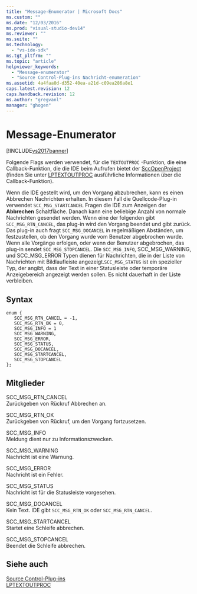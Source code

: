 ```yaml
---
title: "Message-Enumerator | Microsoft Docs"
ms.custom: ""
ms.date: "12/03/2016"
ms.prod: "visual-studio-dev14"
ms.reviewer: ""
ms.suite: ""
ms.technology: 
  - "vs-ide-sdk"
ms.tgt_pltfrm: ""
ms.topic: "article"
helpviewer_keywords: 
  - "Message-enumerator"
  - "Source Control-Plug-ins Nachricht-enumeration"
ms.assetid: 4a4faa0d-d352-40ea-a21d-c09ea286a8e1
caps.latest.revision: 12
caps.handback.revision: 12
ms.author: "gregvanl"
manager: "ghogen"
---
```

# Message-Enumerator
[!INCLUDE[vs2017banner](../code-quality/includes/vs2017banner.md)]

Folgende Flags werden verwendet, für die `TEXTOUTPROC` \-Funktion, die eine Callback\-Funktion, die die IDE beim Aufrufen bietet der [SccOpenProject](../extensibility/sccopenproject-function.md) \(finden Sie unter [LPTEXTOUTPROC](../extensibility/lptextoutproc.md) ausführliche Informationen über die Callback\-Funktion\).  
  
 Wenn die IDE gestellt wird, um den Vorgang abzubrechen, kann es einen Abbrechen Nachrichten erhalten. In diesem Fall die Quellcode\-Plug\-in verwendet `SCC_MSG_STARTCANCEL` Fragen die IDE zum Anzeigen der **Abbrechen** Schaltfläche. Danach kann eine beliebige Anzahl von normale Nachrichten gesendet werden. Wenn eine der folgenden gibt `SCC_MSG_RTN_CANCEL`, das plug\-in wird den Vorgang beendet und gibt zurück. Das plug\-in auch fragt `SCC_MSG_DOCANCEL` in regelmäßigen Abständen, um festzustellen, ob den Vorgang wurde vom Benutzer abgebrochen wurde. Wenn alle Vorgänge erfolgen, oder wenn der Benutzer abgebrochen, das plug\-in sendet `SCC_MSG_STOPCANCEL`. Die `SCC_MSG_INFO`, SCC\_MSG\_WARNING, und SCC\_MSG\_ERROR Typen dienen für Nachrichten, die in der Liste von Nachrichten mit Bildlaufleiste angezeigt.`SCC_MSG_STATUS` ist ein spezieller Typ, der angibt, dass der Text in einer Statusleiste oder temporäre Anzeigebereich angezeigt werden sollen. Es nicht dauerhaft in der Liste verbleiben.  
  
## Syntax  
  
```  
enum {   
   SCC_MSG_RTN_CANCEL = -1,   
   SCC_MSG_RTN_OK = 0,   
   SCC_MSG_INFO = 1   
   SCC_MSG_WARNING,   
   SCC_MSG_ERROR,   
   SCC_MSG_STATUS,   
   SCC_MSG_DOCANCEL,   
   SCC_MSG_STARTCANCEL,   
   SCC_MSG_STOPCANCEL   
};  
```  
  
## Mitglieder  
 SCC\_MSG\_RTN\_CANCEL  
 Zurückgeben von Rückruf Abbrechen an.  
  
 SCC\_MSG\_RTN\_OK  
 Zurückgeben von Rückruf, um den Vorgang fortzusetzen.  
  
 SCC\_MSG\_INFO  
 Meldung dient nur zu Informationszwecken.  
  
 SCC\_MSG\_WARNING  
 Nachricht ist eine Warnung.  
  
 SCC\_MSG\_ERROR  
 Nachricht ist ein Fehler.  
  
 SCC\_MSG\_STATUS  
 Nachricht ist für die Statusleiste vorgesehen.  
  
 SCC\_MSG\_DOCANCEL  
 Kein Text. IDE gibt `SCC_MSG_RTN_OK` oder `SCC_MSG_RTN_CANCEL`.  
  
 SCC\_MSG\_STARTCANCEL  
 Startet eine Schleife abbrechen.  
  
 SCC\_MSG\_STOPCANCEL  
 Beendet die Schleife abbrechen.  
  
## Siehe auch  
 [Source Control\-Plug\-ins](../extensibility/source-control-plug-ins.md)   
 [LPTEXTOUTPROC](../extensibility/lptextoutproc.md)